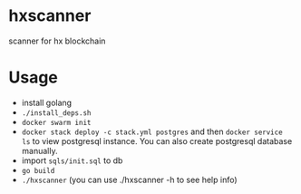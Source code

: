 hxscanner
============

scanner for hx blockchain

# Usage

* install golang
* `./install_deps.sh`
* `docker swarm init`
* `docker stack deploy -c stack.yml postgres` and then `docker service ls` to view postgresql instance. You can also create postgresql database manually.
* import `sqls/init.sql` to db
* `go build`
* `./hxscanner` (you can use ./hxscanner -h to see help info)
